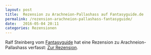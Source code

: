 ```yaml
---
layout: post
title:  Rezension zu Arachneion-Pallashass auf Fantasyguide.de
permalink: /rezension-arachneion-pallashass-fantasyguide/
date:   2016-05-04 20:11
categories: Rezensionen
---
```

Ralf Steinberg vom [Fantasyguide](http://fantasyguide.de/) hat eine Rezension zu Arachneion-Pallashass verfasst: [Zur Rezension](http://fantasyguide.de/arachneion-pallashass-autor-bastian-brinkmann.html).
